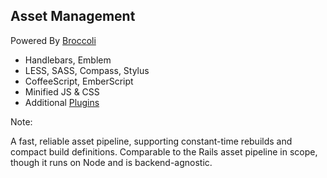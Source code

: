 ##  Asset Management

Powered By [Broccoli](https://github.com/broccolijs/broccoli)

* Handlebars, Emblem
* LESS, SASS, Compass, Stylus
* CoffeeScript, EmberScript
* Minified JS & CSS
* Additional [Plugins](https://github.com/broccolijs/broccoli#plugins)

Note:

A fast, reliable asset pipeline, supporting constant-time rebuilds and compact build definitions.
Comparable to the Rails asset pipeline in scope, though it runs on Node and is backend-agnostic.
